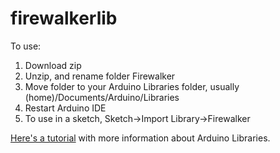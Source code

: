 firewalkerlib
=============


To use:

1. Download zip
2. Unzip, and rename folder Firewalker
3. Move folder to your Arduino Libraries folder, usually (home)/Documents/Arduino/Libraries
4. Restart Arduino IDE
5. To use in a sketch, Sketch->Import Library->Firewalker

[Here's a tutorial](https://learn.adafruit.com/adafruit-all-about-arduino-libraries-install-use) with more information about Arduino Libraries.
